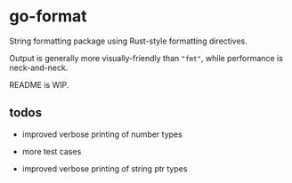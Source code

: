 # go-format

String formatting package using Rust-style formatting directives.

Output is generally more visually-friendly than `"fmt"`, while performance is neck-and-neck.

README is WIP.

## todos

- improved verbose printing of number types

- more test cases

- improved verbose printing of string ptr types

